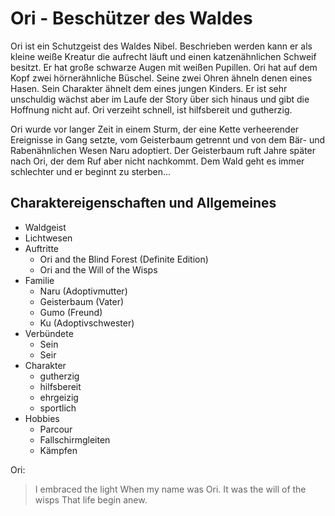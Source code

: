 # Ori - Beschützer des Waldes

Ori ist ein Schutzgeist des Waldes Nibel. 
Beschrieben werden kann er als kleine weiße Kreatur die aufrecht läuft und einen katzenähnlichen Schweif besitzt. 
Er hat große schwarze Augen mit weißen Pupillen. 
Ori hat auf dem Kopf zwei hörnerähnliche Büschel.
Seine zwei Ohren ähneln denen eines Hasen.
Sein Charakter ähnelt dem eines jungen Kinders. Er ist sehr unschuldig wächst aber im Laufe der Story über sich hinaus und gibt die Hoffnung nicht auf.
Ori verzeiht schnell, ist hilfsbereit und gutherzig.

Ori wurde vor langer Zeit in einem Sturm, der eine Kette verheerender Ereignisse in Gang setzte, vom Geisterbaum getrennt und von dem Bär- und Rabenähnlichen Wesen Naru adoptiert.
Der Geisterbaum ruft Jahre später nach Ori, der dem Ruf aber nicht nachkommt. Dem Wald geht es immer schlechter und er beginnt zu sterben...

## Charaktereigenschaften und Allgemeines
* Waldgeist
* Lichtwesen
* Auftritte
	* Ori and the Blind Forest (Definite Edition)
	* Ori and the Will of the Wisps
* Familie
	* Naru (Adoptivmutter)
	* Geisterbaum (Vater)
	* Gumo (Freund)
	* Ku (Adoptivschwester)
* Verbündete
	* Sein
	* Seir
* Charakter
	* gutherzig
	* hilfsbereit
	* ehrgeizig
	* sportlich
* Hobbies
	* Parcour
	* Fallschirmgleiten
	* Kämpfen

Ori:
> I embraced the light
> When my name was Ori.
> It was the will of the wisps
> That life begin anew.